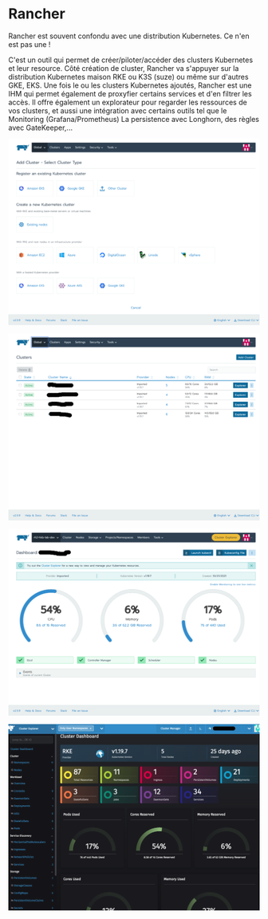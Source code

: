 # Rancher
Rancher est souvent confondu avec une distribution Kubernetes. Ce n'en est pas une ! 

C'est un outil qui permet de créer/piloter/accéder des clusters Kubernetes et leur resource.
Côté création de cluster, Rancher va s'appuyer sur la distribution Kubernetes maison RKE ou K3S (suze) ou même sur d'autres GKE, EKS.
Une fois le ou les clusters Kubernetes ajoutés, Rancher est une IHM qui permet également de proxyfier certains services et d'en filtrer les accès.
Il offre également un explorateur pour regarder les ressources de vos clusters, et aussi une intégration avec certains outils tel que le Monitoring (Grafana/Prometheus) La persistence avec Longhorn, des règles avec GateKeeper,...


![Ajout d'un cluster](../images/Rancher-addCluster.png)

![List des cluster](../images/Rancher-clusterList2.png)

![Dashboard](../images/Rancher-dashboard-1.png)

![Explorer](../images/Rancher-explorer.png)
